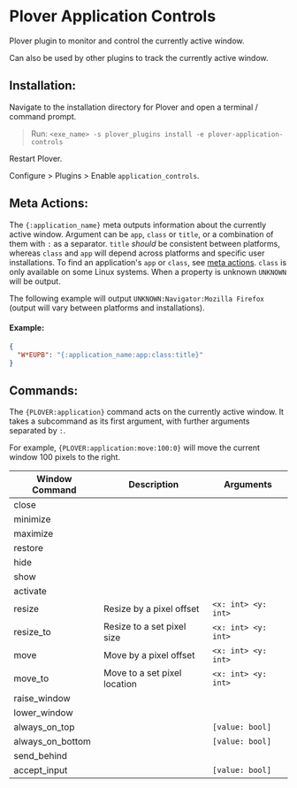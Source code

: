 # Plover Application Controls
Plover plugin to monitor and control the currently active window.

Can also be used by other plugins to track the currently active window.

## Installation:

Navigate to the installation directory for Plover and open a terminal / command prompt.

> Run: `<exe_name> -s plover_plugins install -e plover-application-controls`

Restart Plover.

Configure > Plugins > Enable `application_controls`.

## Meta Actions:

The `{:application_name}` meta outputs information about the currently active window. Argument can be `app`, `class` or 
`title`, or a combination of them with `:` as a separator. `title` *should* be consistent between platforms, whereas 
`class` and `app` will depend across platforms and specific user installations. To find an application's `app` or 
`class`, see [meta actions](#meta-actions). `class` is only available on some Linux systems. When a property is unknown 
`UNKNOWN` will be output.

The following example will output `UNKNOWN:Navigator:Mozilla Firefox` (output will vary between platforms and 
installations). 

#### Example:
```json
{
  "W*EUPB": "{:application_name:app:class:title}"
}
```

## Commands:

The `{PLOVER:application}` command acts on the currently active window. It takes a subcommand as its first argument,
with further arguments separated by `:`.

For example, `{PLOVER:application:move:100:0}` will move the current window 100 pixels to the right.

| Window Command   | Description                  | Arguments           | 
|------------------|------------------------------|---------------------|
| close            |                              |                     |
| minimize         |                              |                     |
| maximize         |                              |                     |
| restore          |                              |                     |
| hide             |                              |                     |
| show             |                              |                     |
| activate         |                              |                     |
| resize           | Resize by a pixel offset     | `<x: int> <y: int>` |
| resize_to        | Resize to a set pixel size   | `<x: int> <y: int>` |
| move             | Move by a pixel offset       | `<x: int> <y: int>` |
| move_to          | Move to a set pixel location | `<x: int> <y: int>` |
| raise_window     |                              |                     |
| lower_window     |                              |                     |
| always_on_top    |                              | `[value: bool]`     |
| always_on_bottom |                              | `[value: bool]`     |
| send_behind      |                              |                     |
| accept_input     |                              | `[value: bool]`     |
